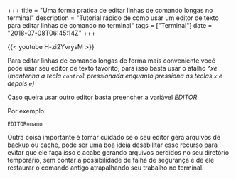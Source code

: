 +++
title = "Uma forma pratica de editar linhas de comando longas no terminal"
description = "Tutorial rápido de como usar um editor de texto para editar linhas de comando no terminal"
tags = ["Terminal"]
date = "2018-07-08T06:45:14Z"
+++

{{< youtube H-zi2YvrysM >}}

Para editar linhas de comando longas de forma mais conveniente você pode usar seu editor de texto favorito, para isso basta usar o atalho *^xe* (*mantenha a tecla `control` pressionada enquanto pressiona as teclas `x` e depois `e`)*

Caso queira usar outro editor basta preencher a variável *EDITOR*

Por exemplo:

```console
EDITOR=nano
```

Outra coisa importante é tomar cuidado se o seu editor gera arquivos de backup ou cache, pode ser uma boa ideia desabilitar esse recurso para evitar que ele faça isso e acabe gerando arquivos perdidos no seu diretório temporário, sem contar a possibilidade de falha de segurança e de ele restaurar o comando antigo atrapalhando seu trabalho no terminal.
